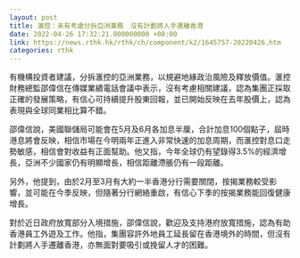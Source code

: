 ```yaml
---
layout: post
title: 滙控：未有考慮分拆亞洲業務　沒有計劃將人手遷離香港
date: 2022-04-26 17:32:21.000000000 +08:00
link: https://news.rthk.hk/rthk/ch/component/k2/1645757-20220426.htm
categories: rthk
---
```


有機構投資者建議，分拆滙控的亞洲業務，以規避地緣政治風險及釋放價值。滙控財務總監邵偉信在傳媒業績電話會議中表示，沒有考慮相關建議，認為集團正採取正確的發展策略，有信心可持續提升股東回報，並已開始反映在去年股價上，認為表現與全球同業相比算不錯。

邵偉信說，美國聯儲局可能會在5月及6月各加息半厘，合計加息100個點子，屆時港息將會反映，相信市場在今明兩年正進入非常快速的加息周期，而滙控對息口走勢敏感，相信會對收益有正面幫助。他又指，今年全球仍有望錄得3.5%的經濟增長，亞洲不少國家仍有明顯增長，相信距離滯脹仍有一段距離。

另外，他提到，由於2月至3月有大約一半香港分行需要關閉，按揭業務較受影響，並可能在今季反映，但隨著分行網絡重啟，有信心下季的按揭業務能回復健康增長。

對於近日政府放寬部分入境措施，邵偉信說，歡迎及支持港府放寬措施，認為有助香港員工外遊及工作。他指，集團容許外地員工延長留在香港境外的時間，但沒有計劃將人手遷離香港，亦無面對要吸引或挽留人才的困難。
